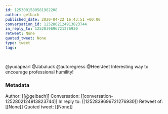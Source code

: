 ```yaml
---
id: 1253001580581982208
author: gelbach
published_date: 2020-04-22 16:43:51 +00:00
conversation_id: 1252802124913823744
in_reply_to: 1252839696721276930
retweet: None
quoted_tweet: None
type: tweet
tags:

---
```


@yudapearl @Jabaluck @autoregress @HeerJeet Interesting way to encourage professional humility!

### Metadata

Author: [[@gelbach]]
Conversation: [[conversation-1252802124913823744]]
In reply to: [[1252839696721276930]]
Retweet of: [[None]]
Quoted tweet: [[None]]
